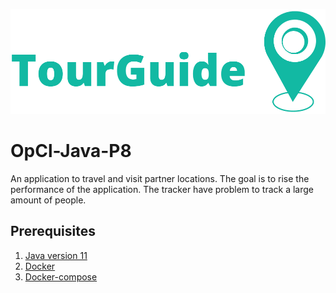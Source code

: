 <p align="center">
  <img src="https://github.com/ClementDv/OpCl-Java-P8/blob/dev/users/src/main/resources/tourGuideLogo.PNG?raw=true" alt="Logo"/>
</p>

# OpCl-Java-P8

An application to travel and visit partner locations.
The goal is to rise the performance of the application. The tracker have problem to track a large amount of people.

## Prerequisites

1. [Java version 11](https://adoptopenjdk.net/?variant=openjdk15&jvmVariant=hotspot)
2. [Docker](https://docs.docker.com/get-docker/)
3. [Docker-compose](https://docs.docker.com/compose/install/)

## 
